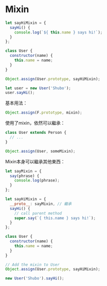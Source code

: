 # Mixin

```Javascript
let sayHiMixin = {
  sayHi() {
    console.log(`${ this.name } says hi!`);
  }
};

class User {
  constructor(name) {
    this.name = name;
  }
}

Object.assign(User.prototype, sayHiMixin);

let user = new User('Shubo');
user.sayHi();
```

基本用法：

```Javascript
Object.assign(F.prototype, mixin);
```

使用了mixin，依然可以繼承：

```Javascript
class User extends Person {
  // ...
}

Object.assign(User, someMixin);
```

Mixin本身可以繼承其他東西：

```Javascript
let sayMixin = {
  say(phrase) {
    console.log(phrase);
  }
};

let sayHiMixin = {
  __proto__: sayMixin, // 繼承
  sayHi() {
    // call parent method
    super.say(`{ this.name } says hi!`);
  }
};

class User {
  constructor(name) {
    this.name = name;
  }
}

// Add the mixin to User
Object.assign(User.prototype, sayHiMixin);

new User('Shubo').sayHi();
```


